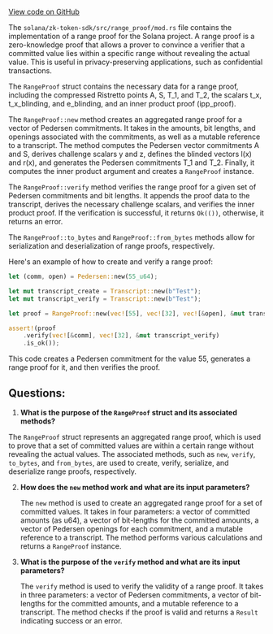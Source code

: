 [View code on GitHub](https://github.com/solana-labs/solana/blob/master/zk-token-sdk/src/range_proof/mod.rs)

The `solana/zk-token-sdk/src/range_proof/mod.rs` file contains the implementation of a range proof for the Solana project. A range proof is a zero-knowledge proof that allows a prover to convince a verifier that a committed value lies within a specific range without revealing the actual value. This is useful in privacy-preserving applications, such as confidential transactions.

The `RangeProof` struct contains the necessary data for a range proof, including the compressed Ristretto points A, S, T_1, and T_2, the scalars t_x, t_x_blinding, and e_blinding, and an inner product proof (ipp_proof).

The `RangeProof::new` method creates an aggregated range proof for a vector of Pedersen commitments. It takes in the amounts, bit lengths, and openings associated with the commitments, as well as a mutable reference to a transcript. The method computes the Pedersen vector commitments A and S, derives challenge scalars y and z, defines the blinded vectors l(x) and r(x), and generates the Pedersen commitments T_1 and T_2. Finally, it computes the inner product argument and creates a `RangeProof` instance.

The `RangeProof::verify` method verifies the range proof for a given set of Pedersen commitments and bit lengths. It appends the proof data to the transcript, derives the necessary challenge scalars, and verifies the inner product proof. If the verification is successful, it returns `Ok(())`, otherwise, it returns an error.

The `RangeProof::to_bytes` and `RangeProof::from_bytes` methods allow for serialization and deserialization of range proofs, respectively.

Here's an example of how to create and verify a range proof:

```rust
let (comm, open) = Pedersen::new(55_u64);

let mut transcript_create = Transcript::new(b"Test");
let mut transcript_verify = Transcript::new(b"Test");

let proof = RangeProof::new(vec![55], vec![32], vec![&open], &mut transcript_create);

assert!(proof
    .verify(vec![&comm], vec![32], &mut transcript_verify)
    .is_ok());
```

This code creates a Pedersen commitment for the value 55, generates a range proof for it, and then verifies the proof.
## Questions: 
 1. **What is the purpose of the `RangeProof` struct and its associated methods?**

   The `RangeProof` struct represents an aggregated range proof, which is used to prove that a set of committed values are within a certain range without revealing the actual values. The associated methods, such as `new`, `verify`, `to_bytes`, and `from_bytes`, are used to create, verify, serialize, and deserialize range proofs, respectively.

2. **How does the `new` method work and what are its input parameters?**

   The `new` method is used to create an aggregated range proof for a set of committed values. It takes in four parameters: a vector of committed amounts (as u64), a vector of bit-lengths for the committed amounts, a vector of Pedersen openings for each commitment, and a mutable reference to a transcript. The method performs various calculations and returns a `RangeProof` instance.

3. **What is the purpose of the `verify` method and what are its input parameters?**

   The `verify` method is used to verify the validity of a range proof. It takes in three parameters: a vector of Pedersen commitments, a vector of bit-lengths for the committed amounts, and a mutable reference to a transcript. The method checks if the proof is valid and returns a `Result` indicating success or an error.